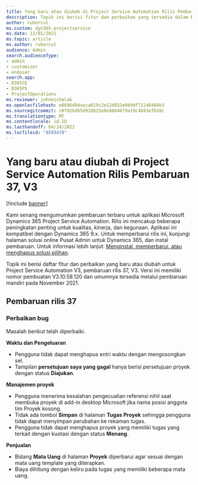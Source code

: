 ```yaml
---
title: Yang baru atau diubah di Project Service Automation Rilis Pembaruan 37, V3
description: Topik ini berisi fitur dan perbaikan yang tersedia dalam Rilis Pembaruan Microsoft Dynamics 365 Project Service Automation 37, V3.
author: ruhercul
ms.custom: dyn365-projectservice
ms.date: 11/01/2021
ms.topic: article
ms.author: ruhercul
audience: Admin
search.audienceType:
- admin
- customizer
- enduser
search.app:
- D365CE
- D365PS
- ProjectOperations
ms.reviewer: johnmichalak
ms.openlocfilehash: e8696d84aaca019c2e12d852e669df71146484b3
ms.sourcegitcommit: c0792bd65d92db25e0e8864879a19c4b93efb10c
ms.translationtype: MT
ms.contentlocale: id-ID
ms.lasthandoff: 04/14/2022
ms.locfileid: "8593478"
---
```

# <a name="whats-new-or-changed-in-project-service-automation-update-release-37-v3"></a>Yang baru atau diubah di Project Service Automation Rilis Pembaruan 37, V3

[!include [banner](../includes/psa-now-project-operations.md)]

Kami senang mengumumkan pembaruan terbaru untuk aplikasi Microsoft Dynamics 365 Project Service Automation. Rilis ini mencakup beberapa peningkatan penting untuk kualitas, kinerja, dan kegunaan. Aplikasi ini kompatibel dengan Dynamics 365 9.x. Untuk memperbarui rilis ini, kunjungi halaman solusi online Pusat Admin untuk Dynamics 365, dan instal pembaruan. Untuk informasi lebih lanjut: [Menginstal, memperbarui, atau menghapus solusi pilihan](/power-platform/admin/install-remove-preferred-solution).

Topik ini berisi daftar fitur dan perbaikan yang baru atau diubah untuk Project Service Automation V3, pembaruan rilis 37, V3. Versi ini memiliki nomor pembuatan V3.10.58.120 dan umumnya tersedia melalui pembaruan mandiri pada November 2021.

## <a name="update-release-37"></a>Pembaruan rilis 37

### <a name="bug-fixes"></a>Perbaikan bug

Masalah berikut telah diperbaiki.

**Waktu dan Pengeluaran**
- Pengguna tidak dapat menghapus entri waktu dengan mengosongkan sel.
- Tampilan **persetujuan saya yang gagal** hanya berisi persetujuan proyek dengan status **Diajukan**.

**Manajemen proyek**
- Pengguna menerima kesalahan pengecualian referensi nihil saat membuka proyek di add-in desktop Microsoft jika nama posisi anggota tim Proyek kosong.
- Tidak ada tombol **Simpan** di halaman **Tugas Proyek** sehingga pengguna tidak dapat menyimpan perubahan ke rekaman tugas.
- Pengguna tidak dapat menghapus proyek yang memiliki tugas yang terkait dengan kuotasi dengan status **Menang**.

**Penjualan**
- Bidang **Mata Uang** di halaman **Proyek** diperbarui agar sesuai dengan mata uang template yang diterapkan.
- Biaya dihitung dengan keliru pada tugas yang memiliki beberapa mata uang.
